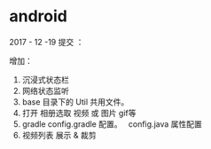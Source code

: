 # android
2017 - 12 -19 提交 ：

增加：
1. 沉浸式状态栏
2. 网络状态监听
3. base 目录下的 Util 共用文件。
4. 打开 相册选取 视频 或 图片  gif等
5. gradle config.gradle 配置。   config.java 属性配置
6. 视频列表 展示 & 裁剪

